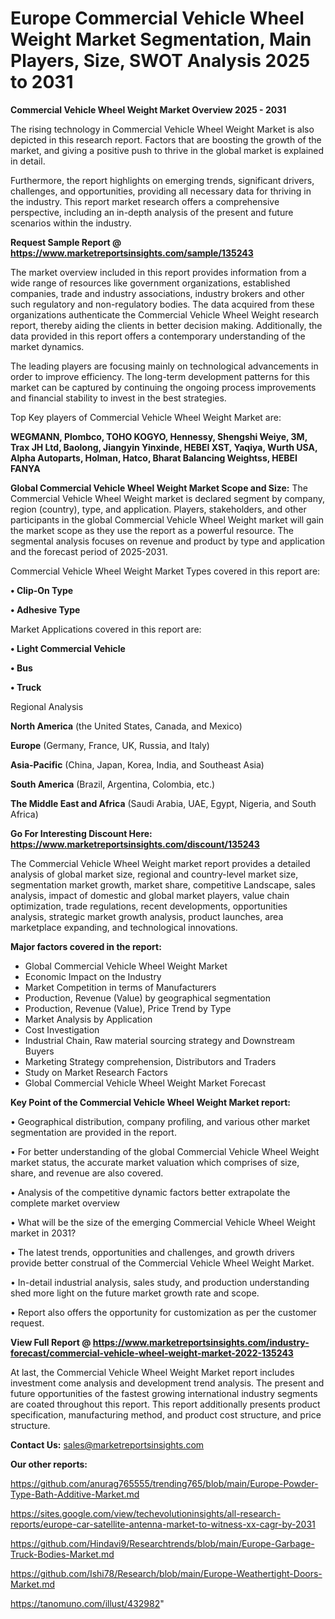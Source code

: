 # Europe Commercial Vehicle Wheel Weight Market Segmentation, Main Players, Size, SWOT Analysis 2025 to 2031

<Strong> Commercial Vehicle Wheel Weight Market Overview 2025 - 2031</strong>

The rising technology in Commercial Vehicle Wheel Weight Market is also depicted in this research report. Factors that are boosting the growth of the market, and giving a positive push to thrive in the global market is explained in detail.

Furthermore, the report highlights on emerging trends, significant drivers, challenges, and opportunities, providing all necessary data for thriving in the industry. This report market research offers a comprehensive perspective, including an in-depth analysis of the present and future scenarios within the industry.

<strong>Request Sample Report @ <a href=https://www.marketreportsinsights.com/sample/135243>https://www.marketreportsinsights.com/sample/135243</a></strong>

The market overview included in this report provides information from a wide range of resources like government organizations, established companies, trade and industry associations, industry brokers and other such regulatory and non-regulatory bodies. The data acquired from these organizations authenticate the Commercial Vehicle Wheel Weight research report, thereby aiding the clients in better decision making. Additionally, the data provided in this report offers a contemporary understanding of the market dynamics.

The leading players are focusing mainly on technological advancements in order to improve efficiency. The long-term development patterns for this market can be captured by continuing the ongoing process improvements and financial stability to invest in the best strategies.

Top Key players of Commercial Vehicle Wheel Weight Market are:

<strong>WEGMANN, Plombco, TOHO KOGYO, Hennessy, Shengshi Weiye, 3M, Trax JH Ltd, Baolong, Jiangyin Yinxinde, HEBEI XST, Yaqiya, Wurth USA, Alpha Autoparts, Holman, Hatco, Bharat Balancing Weightss, HEBEI FANYA</strong>

<strong><b>Global Commercial Vehicle Wheel Weight Market Scope and Size:</b></strong>
The Commercial Vehicle Wheel Weight market is declared segment by company, region (country), type, and application. Players, stakeholders, and other participants in the global Commercial Vehicle Wheel Weight market will gain the market scope as they use the report as a powerful resource. The segmental analysis focuses on revenue and product by type and application and the forecast period of 2025-2031.

Commercial Vehicle Wheel Weight Market Types covered in this report are:

<strong>• Clip-On Type

• Adhesive Type</strong>

Market Applications covered in this report are:

<strong>• Light Commercial Vehicle

• Bus

• Truck</strong> 

Regional Analysis

<strong>North America</strong> (the United States, Canada, and Mexico)

<strong>Europe</strong> (Germany, France, UK, Russia, and Italy)

<strong>Asia-Pacific</strong> (China, Japan, Korea, India, and Southeast Asia)

<strong>South America</strong> (Brazil, Argentina, Colombia, etc.)

<strong>The Middle East and Africa</strong> (Saudi Arabia, UAE, Egypt, Nigeria, and South Africa)

<strong>Go For Interesting Discount Here: <a href=https://www.marketreportsinsights.com/discount/135243>https://www.marketreportsinsights.com/discount/135243</a></strong>

The Commercial Vehicle Wheel Weight market report provides a detailed analysis of global market size, regional and country-level market size, segmentation market growth, market share, competitive Landscape, sales analysis, impact of domestic and global market players, value chain optimization, trade regulations, recent developments, opportunities analysis, strategic market growth analysis, product launches, area marketplace expanding, and technological innovations.

<strong><b>Major factors covered in the report:</b></strong>
<ul>
  <li>Global Commercial Vehicle Wheel Weight Market </li>
  <li>Economic Impact on the Industry</li>
  <li>Market Competition in terms of Manufacturers</li>
  <li>Production, Revenue (Value) by geographical segmentation</li>
  <li>Production, Revenue (Value), Price Trend by Type</li>
  <li>Market Analysis by Application</li>
  <li>Cost Investigation</li>
  <li>Industrial Chain, Raw material sourcing strategy and Downstream Buyers</li>
  <li>Marketing Strategy comprehension, Distributors and Traders</li>
  <li>Study on Market Research Factors</li>
  <li>Global Commercial Vehicle Wheel Weight Market Forecast</li>
</ul>

<strong><b>Key Point of the Commercial Vehicle Wheel Weight Market report:</b></strong>

• Geographical distribution, company profiling, and various other market segmentation are provided in the report.

• For better understanding of the global Commercial Vehicle Wheel Weight market status, the accurate market valuation which comprises of size, share, and revenue are also covered.

• Analysis of the competitive dynamic factors better extrapolate the complete market overview

• What will be the size of the emerging Commercial Vehicle Wheel Weight market in 2031?

• The latest trends, opportunities and challenges, and growth drivers provide better construal of the Commercial Vehicle Wheel Weight Market.

• In-detail industrial analysis, sales study, and production understanding shed more light on the future market growth rate and scope.

• Report also offers the opportunity for customization as per the customer request.

<strong><b>View Full Report @ <a href=https://www.marketreportsinsights.com/industry-forecast/commercial-vehicle-wheel-weight-market-2022-135243>https://www.marketreportsinsights.com/industry-forecast/commercial-vehicle-wheel-weight-market-2022-135243</a></b></strong>


At last, the Commercial Vehicle Wheel Weight Market report includes investment come analysis and development trend analysis. The present and future opportunities of the fastest growing international industry segments are coated throughout this report. This report additionally presents product specification, manufacturing method, and product cost structure, and price structure.

<strong>Contact Us:</strong>
sales@marketreportsinsights.com

<strong>Our other reports:</strong>

<a href=https://github.com/anurag765555/trending765/blob/main/Europe-Powder-Type-Bath-Additive-Market.md>https://github.com/anurag765555/trending765/blob/main/Europe-Powder-Type-Bath-Additive-Market.md</a>

<a href=https://sites.google.com/view/techevolutioninsights/all-research-reports/europe-car-satellite-antenna-market-to-witness-xx-cagr-by-2031>https://sites.google.com/view/techevolutioninsights/all-research-reports/europe-car-satellite-antenna-market-to-witness-xx-cagr-by-2031</a>

<a href=https://github.com/Hindavi9/Researchtrends/blob/main/Europe-Garbage-Truck-Bodies-Market.md>https://github.com/Hindavi9/Researchtrends/blob/main/Europe-Garbage-Truck-Bodies-Market.md</a>

<a href=https://github.com/Ishi78/Research/blob/main/Europe-Weathertight-Doors-Market.md>https://github.com/Ishi78/Research/blob/main/Europe-Weathertight-Doors-Market.md</a>

<a href=https://tanomuno.com/illust/432982>https://tanomuno.com/illust/432982</a>"
